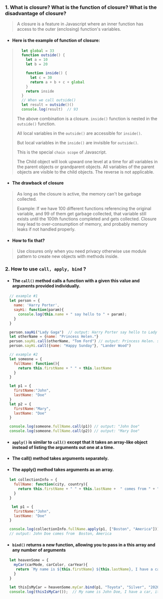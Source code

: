 ### 1. What is closure?  What is the function of closure?  What is the disadvantage of closure?
> A closure is a feature in Javascript where an inner function has access to the outer (enclosing) function's  variables.
>

- #### Here is the example of function of closure:
> ```javascript
>   let global = 33
>   function outside() {
>     let a = 10
>     let b = 20
>
>     function inside() {
>       let c = 30
>       return a + b + c + global
>     }
>     return inside
>   }
>   // When we call outside()
>   let result = outside()()
>   console.log(result)  // 93
> ```
> The above combination is a closure.
> ```inside()``` function is nested in the ```outside()``` function.
>
> All local variables in the ```outside()```  are accessible for ```inside()```.
>
> But local variables in the ```inside()```  are invisible for ```outside()```.
>
> This is the special ```chain scope``` of Javascript.
>
> The Child object will look upward one level at a time for all variables in the parent objects or grandparent objects. All variables of the parent objects are visible to the child objects. The reverse is not applicable.
>
- #### The drawback of closure
> As long as the closure is active, the memory can't be garbage collected.
>
> Example: If we have 100 different functions referencing the original variable, and 99 of them get garbage collected, that variable still exists until the 100th functions  completed and gets collected.
> Closure may lead to over-consumption of memory, and probably memory leaks if not handled properly.
- #### How to fix that?
> Use closures only when you need privacy otherwise use module pattern to create new objects with methods inside.


### 2. How to use ```call, apply, bind``` ?
- ####  The ```call()``` method calls a function with a given this value and arguments provided individually.
```javascript
  // example #1
  let person = {
    name: 'Harry Porter',
    sayHi: function(param){
      console.log(this.name + " say hello to " + param);
    }
  }

  person.sayHi("Lady Gaga")  // output: Harry Porter say hello to Lady Gaga
  let otherName = {name: "Princess Helen."}
  person.sayHi.call(otherName, "Tom Ford") // output: Princess Helen. say hello to Tom Ford
  person.sayHi.call({name: "Happy Sunday"}, "Lander Wood")

  // example #2
  let someone = {
    fullName: function(){
      return this.firstName + " " + this.lastName
    }
  }

  let p1 = {
    firstName:"John",
    lastName: "Doe"
  }
  let p2 = {
    firstName:"Mary",
    lastName: "Doe"
  }

  console.log(someone.fullName.call(p1)) // output: "John Doe"
  console.log(someone.fullName.call(p2)) // output: "Mary Doe"
```
- #### ```apply()``` is similar to ```call()``` except that it takes an array-like object instead of listing the arguments out one at a time.
- #### The call() method takes arguments separately.
- #### The apply() method takes arguments as an array.
```javascript
  let collectionInfo = {
    fullName: function(city, country){
      return this.firstName + " " + this.lastName +  " comes from " + " " + city + ", " + country;
    }
  }

   let p1 = {
    firstName:"John",
    lastName: "Doe"
  }

  console.log(collectionInfo.fullName.apply(p1, ["Boston", "America"]));
  // output: John Doe comes from  Boston, America
```
- #### ```bind()``` returns a new function, allowing you to pass in a this array and any number of arguments
```javascript
  let heavenSome = {
    myCar(carMode, carColor, carYear){
     return `My name is ${this.firstName} ${this.lastName}, I have a car, it's ${carMode}, the color is ${carColor} and it is made in ${carYear}`
    }
  }

  let thisIsMyCar = heavenSome.myCar.bind(p1, "Toyota", "Silver", "2020")  // return a function [Function: bound myCar]
  console.log(thisIsMyCar());  // My name is John Doe, I have a car, it's Toyota, the color is Silver and it is made in 2020
```